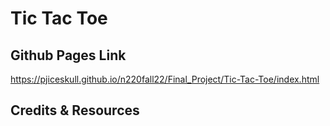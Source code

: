 # Tic Tac Toe

## Github Pages Link

<https://pjiceskull.github.io/n220fall22/Final_Project/Tic-Tac-Toe/index.html>

## Credits & Resources

